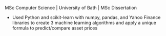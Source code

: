 MSc Computer Science | University of Bath | MSc Dissertation 
- Used Python and scikit-learn with numpy, pandas, and Yahoo Finance libraries to create 3 machine learning algorithms and apply a unique formula to predict/compare asset prices

